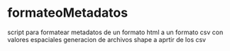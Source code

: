 # formateoMetadatos
script para formatear metadatos de un formato html a un formato csv con valores espaciales 
generacion de archivos shape a aprtir de los csv
